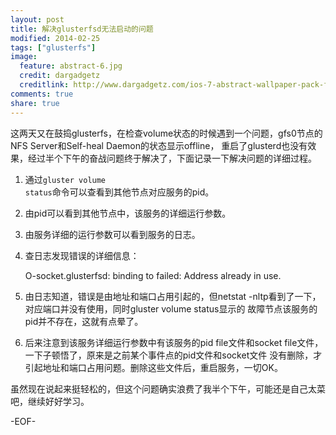 ```yaml
---
layout: post
title: 解决glusterfsd无法启动的问题
modified: 2014-02-25
tags: ["glusterfs"]
image:
  feature: abstract-6.jpg
  credit: dargadgetz
  creditlink: http://www.dargadgetz.com/ios-7-abstract-wallpaper-pack-for-iphone-5-and-ipod-touch-retina/
comments: true
share: true
---
```


这两天又在鼓捣glusterfs，在检查volume状态的时候遇到一个问题，gfs0节点的NFS Server和Self-heal Daemon的状态显示offline，
重启了glusterd也没有效果，经过半个下午的奋战问题终于解决了，下面记录一下解决问题的详细过程。

1. 通过<code>gluster volume status</code>命令可以查看到其他节点对应服务的pid。

2. 由pid可以看到其他节点中，该服务的详细运行参数。

3. 由服务详细的运行参数可以看到服务的日志。

4. 查日志发现错误的详细信息：
    
    O-socket.glusterfsd: binding to failed: Address already in use.

5. 由日志知道，错误是由地址和端口占用引起的，但netstat -nltp看到了一下，对应端口并没有使用，同时gluster volume status显示的
故障节点该服务的pid并不存在，这就有点晕了。

6. 后来注意到该服务详细运行参数中有该服务的pid file文件和socket file文件，一下子顿悟了，原来是之前某个事件点的pid文件和socket文件
没有删除，才引起地址和端口占用问题。删除这些文件后，重启服务，一切OK。

虽然现在说起来挺轻松的，但这个问题确实浪费了我半个下午，可能还是自己太菜吧，继续好好学习。


-EOF-
